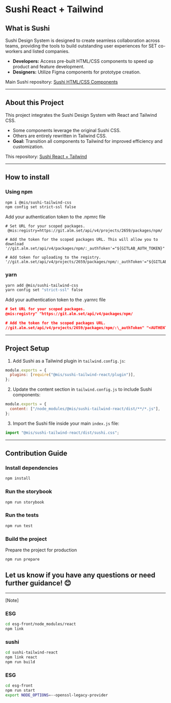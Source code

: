 # Sushi React + Tailwind

## What is Sushi

Sushi Design System is designed to create seamless collaboration across teams, providing the tools to build outstanding user experiences for SET co-workers and listed companies.

- **Developers:** Access pre-built HTML/CSS components to speed up product and feature development.
- **Designers:** Utilize Figma components for prototype creation.

Main Sushi repository: [Sushi HTML/CSS Components](https://github.com/sushiui/sushi)

---

## About this Project

This project integrates the Sushi Design System with React and Tailwind CSS.

- Some components leverage the original Sushi CSS.
- Others are entirely rewritten in Tailwind CSS.
- **Goal:** Transition all components to Tailwind for improved efficiency and customization.

This repository: [Sushi React + Tailwind](https://github.com/sushiui/sushi-react-tailwind)

---

## How to install

### Using npm

```bash
npm i @mis/sushi-tailwind-css
npm config set strict-ssl false
```

Add your authentication token to the .npmrc file

```npmrc
# Set URL for your scoped packages.
 @mis:registry=https://git.alm.set/api/v4/projects/2659/packages/npm/

# Add the token for the scoped packages URL. This will allow you to download
'//git.alm.set/api/v4/packages/npm/:_authToken'="${GITLAB_AUTH_TOKEN}"

# Add token for uploading to the registry.
'//git.alm.set/api/v4/projects/2659/packages/npm/:_authToken'="${GITLAB_AUTH_TOKEN}"
```

### yarn

```bash
yarn add @mis/sushi-tailwind-css
yarn config set "strict-ssl" false
```

Add your authentication token to the .yarnrc file

```json
# Set URL for your scoped packages.
@mis:registry" "https://git.alm.set/api/v4/packages/npm/

# Add the token for the scoped packages URL.
//git.alm.set/api/v4/projects/2659/packages/npm/:\_authToken" "<AUTHENTICATION-TOKEN>"
```

---

## Project Setup

1. Add Sushi as a Tailwind plugin in `tailwind.config.js`:

```javascript
module.exports = {
  plugins: [require("@mis/sushi-tailwind-react/plugin")],
};
```

2. Update the content section in `tailwind.config.js` to include Sushi components:

```javascript
module.exports = {
  content: ["/node_modules/@mis/sushi-tailwind-react/dist/**/*.js"],
};
```

3. Import the Sushi file inside your main `index.js` file:

```javascript
import "@mis/sushi-tailwind-react/dist/sushi.css";
```

---

## Contribution Guide

### Install dependencies

```bash
npm install
```

### Run the storybook

```bash
npm run storybook
```

### Run the tests

```bash
npm run test
```

### Build the project

Prepare the project for production

```bash
npm run prepare
```

## Let us know if you have any questions or need further guidance! 😊

---

[Note]

### ESG

```bash
cd esg-front/node_modules/react
npm link
```

### sushi

```bash
cd sushi-tailwind-react
npm link react
npm run build
```

### ESG

```bash
cd esg-front
npm run start
export NODE_OPTIONS=--openssl-legacy-provider
```
